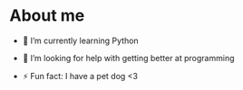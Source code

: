# About me



- 🌱 I’m currently learning Python

- 🤔 I’m looking for help with getting better at programming


- ⚡ Fun fact: I have a pet dog <3

